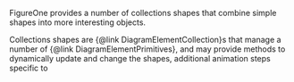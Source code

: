 FigureOne provides a number of collections shapes that combine simple shapes into more interesting objects.

Collections shapes are {@link DiagramElementCollection}s that manage a number of {@link DiagramElementPrimitives}, and may provide methods to dynamically update and change the shapes, additional animation steps specific to
